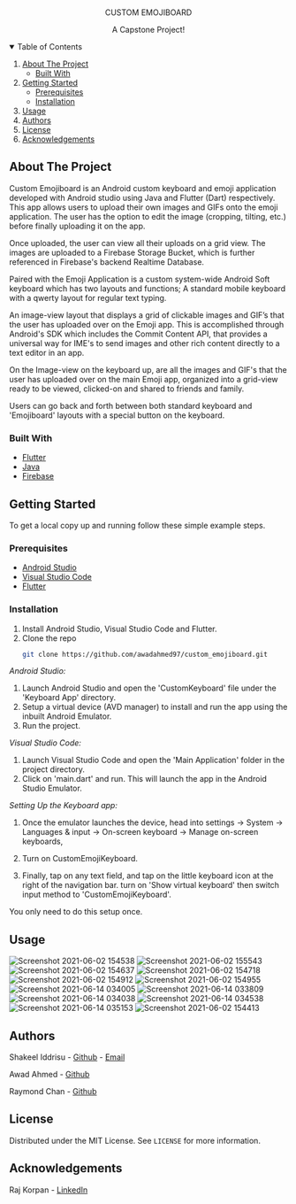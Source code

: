 <br />
<p
  
  <h1 align="center">CUSTOM EMOJIBOARD</h1>

  <p align="center">
    A  Capstone Project!
    <br />

  </p>
</p>


<!-- TABLE OF CONTENTS -->
<details open="open">
  <summary>Table of Contents</summary>
  <ol>
    <li>
      <a href="#about-the-project">About The Project</a>
      <ul>
        <li><a href="#built-with">Built With</a></li>
      </ul>
    </li>
    <li>
      <a href="#getting-started">Getting Started</a>
      <ul>
        <li><a href="#prerequisites">Prerequisites</a></li>
        <li><a href="#installation">Installation</a></li>
      </ul>
    </li>
    <li><a href="#usage">Usage</a></li>
    <li><a href="#Authors">Authors</a></li>
    <li><a href="#license">License</a></li>
    <li><a href="#acknowledgements">Acknowledgements</a></li>
  </ol>
</details>






<!-- ABOUT THE PROJECT -->
## About The Project



Custom Emojiboard is an Android custom keyboard and emoji application developed with Android studio using Java and Flutter (Dart) respectively. This app allows users to upload their own images and GIFs onto the emoji application. The user has the option to edit the image (cropping, tilting, etc.) before finally uploading it on the app.

Once uploaded, the user can view all their uploads on a grid view. The images are uploaded to a Firebase Storage Bucket, which is further referenced in Firebase's backend Realtime Database.

Paired with the Emoji Application is a custom system-wide Android Soft keyboard which has two layouts and functions; 
A standard mobile keyboard with a qwerty layout for regular text typing.

An image-view layout that displays a grid of clickable images and GIF’s that the user has uploaded over on the Emoji app. This is accomplished through Android's SDK which includes the Commit Content API, that provides a universal way for IME's to send images and other rich content directly to a text editor in an app.

On the Image-view on the keyboard up, are all the images and GIF's that the user has uploaded over on the main Emoji app, organized into a grid-view ready to be viewed, clicked-on and shared to friends and family.

Users can go back and forth between both standard keyboard and 'Emojiboard' layouts with a special button on the keyboard.

### Built With

* [Flutter](https://flutter.dev/)
* [Java](https://www.java.com/en/)
* [Firebase](https://firebase.google.com/)






<!-- GETTING STARTED -->
## Getting Started

To get a local copy up and running follow these simple example steps.

### Prerequisites

* [Android Studio](https://developer.android.com/studio/install)
* [Visual Studio Code](https://code.visualstudio.com/download)
* [Flutter](https://flutter.dev/docs/development/tools/vs-code)

### Installation

1. Install Android Studio, Visual Studio Code and Flutter.
2. Clone the repo
	```sh
    git clone https://github.com/awadahmed97/custom_emojiboard.git
   ```

*Android Studio:*
1. Launch Android Studio and open the 'CustomKeyboard'  file under the 'Keyboard App' directory.
2. Setup a virtual device (AVD manager) to install and run the app using the inbuilt Android Emulator.
3. Run the project.


*Visual Studio Code:*
1. Launch Visual Studio Code and open the 'Main Application' folder in the project directory.
2. Click on 'main.dart' and run. This will launch the app in the Android Studio Emulator.



*Setting Up the Keyboard app:*
1. Once the emulator launches the device, head into 
settings -> System -> Languages & input -> On-screen keyboard -> Manage on-screen keyboards,

2. Turn on CustomEmojiKeyboard.

3. Finally, tap on any text field, and tap on the little keyboard icon at the right of the navigation bar. turn on 'Show virtual keyboard' then switch input method to 'CustomEmojiKeyboard'.
 
You only need to do this setup once.




<!-- USAGE EXAMPLES -->
## Usage

<!-- INSERT IMAGES AND SNAPSHOTS-->

![Screenshot 2021-06-02 154538](https://user-images.githubusercontent.com/38057565/121862195-93323a00-ccc8-11eb-98ef-4d04dfa98baf.png)
![Screenshot 2021-06-02 155543](https://user-images.githubusercontent.com/38057565/121862254-a34a1980-ccc8-11eb-9701-13d37fa5ac2c.png)
![Screenshot 2021-06-02 154637](https://user-images.githubusercontent.com/38057565/121862268-a6450a00-ccc8-11eb-9961-6efa32c817e7.png)
![Screenshot 2021-06-02 154718](https://user-images.githubusercontent.com/38057565/121862288-a93ffa80-ccc8-11eb-9245-0bb01b89fc56.png)
![Screenshot 2021-06-02 154912](https://user-images.githubusercontent.com/38057565/121862294-ab09be00-ccc8-11eb-8705-b4bae4dd8c7e.png)
![Screenshot 2021-06-02 154955](https://user-images.githubusercontent.com/38057565/121862317-b230cc00-ccc8-11eb-9c15-22fbedc68ff3.png)
![Screenshot 2021-06-14 034005](https://user-images.githubusercontent.com/38057565/121862391-c379d880-ccc8-11eb-8e64-431d87e9779f.png)
![Screenshot 2021-06-14 033809](https://user-images.githubusercontent.com/38057565/121862403-c674c900-ccc8-11eb-8011-1b21516cc09d.png)
![Screenshot 2021-06-14 034038](https://user-images.githubusercontent.com/38057565/121862409-c7a5f600-ccc8-11eb-981b-9e7fe09c3cd0.png)
![Screenshot 2021-06-14 034538](https://user-images.githubusercontent.com/38057565/121862519-dd1b2000-ccc8-11eb-9d69-2a2781410361.png)
![Screenshot 2021-06-14 035153](https://user-images.githubusercontent.com/38057565/121862579-ee642c80-ccc8-11eb-8cda-2d762891f9e9.png)
![Screenshot 2021-06-02 154413](https://user-images.githubusercontent.com/38057565/121862605-f6bc6780-ccc8-11eb-9c5e-f65f807da635.png)





<!-- CONTRIBUTING -->
## Authors

Shakeel Iddrisu - [Github](https://github.com/shakeel30) - [Email](shakeelidds@gmail.com)

Awad Ahmed - [Github](https://github.com/awadahmed97)

Raymond Chan - [Github](https://github.com/ray12125)






<!-- LICENSE -->
## License

Distributed under the MIT License. See `LICENSE` for more information.





<!-- ACKNOWLEDGEMENTS -->
## Acknowledgements
Raj Korpan - [LinkedIn](https://www.linkedin.com/in/rajkorpan)

```

